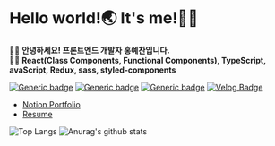 # Hello world!🌏 It's me!🙋‍♂

👨‍💻 **안녕하세요! 프론트엔드 개발자 홍예찬입니다.**<br>
👨‍🏫 **React(Class Components, Functional Components), TypeScript, avaScript, Redux, sass, styled-components**

[![Generic badge](https://img.shields.io/badge/-white?style=for-the-badge&logo=githubsponsors&labelColor=white)](https://velog.io/@hayyim0626) [![Generic badge](https://img.shields.io/badge/-white?style=for-the-badge&logo=gmail&labelColor=white)](mailto:h19960626@gmail.com) [![Generic badge](https://img.shields.io/badge/-white?style=for-the-badge&logo=notion&labelColor=black)](https://www.notion.so/b7ca3180716d48cd9f0169a9dc323c69) [![Velog Badge](http://img.shields.io/badge/-Velog-20c997?style=flat&link=https://velog.io/@hayyim0626)](https://velog.io/@hayyim0626)
  

- [Notion Portfolio](https://www.notion.so/b7ca3180716d48cd9f0169a9dc323c69)
- [Resume](https://github.com/hayyim0626/hayyim0626/files/5833509/RESUME.pdf)

![Top Langs](https://github-readme-stats.vercel.app/api/top-langs/?username=hayyim0626&layout=compact&theme=buefy&hide_border=true)  ![Anurag's github stats](https://github-readme-stats.vercel.app/api?username=hayyim0626&theme=buefy&show_icons=true&hide_title=true&hide=issues&hide_border=true) 




